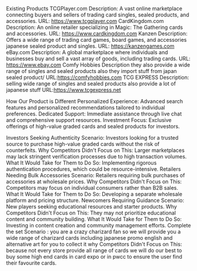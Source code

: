 Existing Products
TCGPlayer.com
Description: A vast online marketplace connecting buyers and sellers of trading card singles, sealed products, and accessories.
URL: https://www.tcgplayer.com
CardKingdom.com
Description: An online retailer specializing in Magic: The Gathering cards and accessories.
URL: https://www.cardkingdom.com
Kanzen
Description: Offers a wide range of trading card games, board games, and accessories japanese sealed product and singles.
URL: https://kanzengames.com
eBay.com
Description: A global marketplace where individuals and businesses buy and sell a vast array of goods, including trading cards.
URL: https://www.ebay.com
Comfy Hobbies
Description they also provide a wide range of singles and sealed products also they import stuff from japan sealed product/
URL:https://comfyhobbies.com
TCG EXPRESS
Description: selling wide range of singles and sealed products also provide a lot of japanese stuff
URL:https://www.tcgexpress.net

How Our Product is Different
Personalized Experience: Advanced search features and personalized recommendations tailored to individual preferences.
Dedicated Support: Immediate assistance through live chat and comprehensive support resources.
Investment Focus: Exclusive offerings of high-value graded cards and sealed products for investors.

Investors Seeking Authenticity
Scenario: Investors looking for a trusted source to purchase high-value graded cards without the risk of counterfeits.
Why Competitors Didn't Focus on This: Larger marketplaces may lack stringent verification processes due to high transaction volumes.
What It Would Take for Them to Do So: Implementing rigorous authentication procedures, which could be resource-intensive.
Retailers Needing Bulk Accessories
Scenario: Retailers requiring bulk purchases of accessories at wholesale prices.
Why Competitors Didn't Focus on This: Competitors may focus on individual consumers rather than B2B sales.
What It Would Take for Them to Do So: Developing a separate wholesale platform and pricing structure.
Newcomers Requiring Guidance
Scenario: New players seeking educational resources and starter products.
Why Competitors Didn't Focus on This: They may not prioritize educational content and community building.
What It Would Take for Them to Do So: Investing in content creation and community management efforts.
Complete the set
Scenario : you are a crazy charizard fan so we will provide you a wide range of charizard cards including japanese promo english and alternative art for you to collect it
why Competitors Didn't Focus on This: because not every store provide all range of cards we will do our best to buy some high end cards in card expo or in pwcc to ensure the user find their favourite cards.

